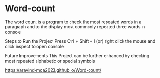# Word-count

The word count is a program to check the most repeated words in a paragraph and to the display most commonly repeated three words in console

Steps to Run the Project
Press Ctrl + Shift + I (or) right click the mouse and click inspect to open console

Future Improvements
This Project can be further enhanced by checking most repeated alphabetic or special symbols

https://aravind-mca2023.github.io/Word-count/
